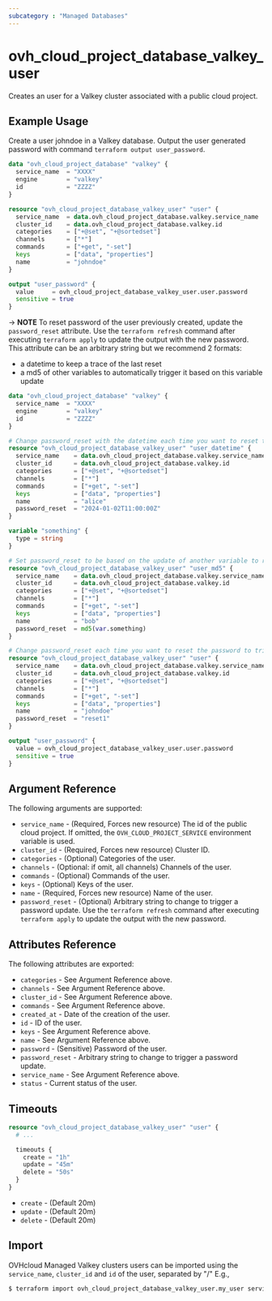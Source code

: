 ```yaml
---
subcategory : "Managed Databases"
---
```


# ovh_cloud_project_database_valkey_user

Creates an user for a Valkey cluster associated with a public cloud project.

## Example Usage

Create a user johndoe in a Valkey database. Output the user generated password with command `terraform output user_password`.

```terraform
data "ovh_cloud_project_database" "valkey" {
  service_name  = "XXXX"
  engine        = "valkey"
  id            = "ZZZZ"
}

resource "ovh_cloud_project_database_valkey_user" "user" {
  service_name  = data.ovh_cloud_project_database.valkey.service_name
  cluster_id    = data.ovh_cloud_project_database.valkey.id
  categories    = ["+@set", "+@sortedset"]
  channels      = ["*"]
  commands      = ["+get", "-set"]
  keys          = ["data", "properties"]
  name          = "johndoe"
}

output "user_password" {
  value     = ovh_cloud_project_database_valkey_user.user.password
  sensitive = true
}
```

-> **NOTE** To reset password of the user previously created, update the `password_reset` attribute. Use the `terraform refresh` command after executing `terraform apply` to update the output with the new password. This attribute can be an arbitrary string but we recommend 2 formats:
- a datetime to keep a trace of the last reset
- a md5 of other variables to automatically trigger it based on this variable update

```terraform
data "ovh_cloud_project_database" "valkey" {
  service_name  = "XXXX"
  engine        = "valkey"
  id            = "ZZZZ"
}

# Change password_reset with the datetime each time you want to reset the password to trigger an update
resource "ovh_cloud_project_database_valkey_user" "user_datetime" {
  service_name    = data.ovh_cloud_project_database.valkey.service_name
  cluster_id      = data.ovh_cloud_project_database.valkey.id
  categories      = ["+@set", "+@sortedset"]
  channels        = ["*"]
  commands        = ["+get", "-set"]
  keys            = ["data", "properties"]
  name            = "alice"
  password_reset  = "2024-01-02T11:00:00Z"
}

variable "something" {
  type = string
}

# Set password_reset to be based on the update of another variable to reset the password
resource "ovh_cloud_project_database_valkey_user" "user_md5" {
  service_name    = data.ovh_cloud_project_database.valkey.service_name
  cluster_id      = data.ovh_cloud_project_database.valkey.id
  categories      = ["+@set", "+@sortedset"]
  channels        = ["*"]
  commands        = ["+get", "-set"]
  keys            = ["data", "properties"]
  name            = "bob"
  password_reset  = md5(var.something)
}

# Change password_reset each time you want to reset the password to trigger an update
resource "ovh_cloud_project_database_valkey_user" "user" {
  service_name    = data.ovh_cloud_project_database.valkey.service_name
  cluster_id      = data.ovh_cloud_project_database.valkey.id
  categories      = ["+@set", "+@sortedset"]
  channels        = ["*"]
  commands        = ["+get", "-set"]
  keys            = ["data", "properties"]
  name            = "johndoe"
  password_reset  = "reset1"
}

output "user_password" {
  value = ovh_cloud_project_database_valkey_user.user.password
  sensitive = true
}
```

## Argument Reference

The following arguments are supported:

* `service_name` - (Required, Forces new resource) The id of the public cloud project. If omitted, the `OVH_CLOUD_PROJECT_SERVICE` environment variable is used.
* `cluster_id` - (Required, Forces new resource) Cluster ID.
* `categories` - (Optional) Categories of the user.
* `channels` - (Optional: if omit, all channels) Channels of the user.
* `commands` - (Optional) Commands of the user.
* `keys` - (Optional) Keys of the user.
* `name` - (Required, Forces new resource) Name of the user.
* `password_reset` - (Optional) Arbitrary string to change to trigger a password update. Use the `terraform refresh` command after executing `terraform apply` to update the output with the new password.

## Attributes Reference

The following attributes are exported:

* `categories` - See Argument Reference above.
* `channels` - See Argument Reference above.
* `cluster_id` - See Argument Reference above.
* `commands` - See Argument Reference above.
* `created_at` - Date of the creation of the user.
* `id` - ID of the user.
* `keys` - See Argument Reference above.
* `name` - See Argument Reference above.
* `password` - (Sensitive) Password of the user.
* `password_reset` - Arbitrary string to change to trigger a password update.
* `service_name` - See Argument Reference above.
* `status` - Current status of the user.

## Timeouts

```terraform
resource "ovh_cloud_project_database_valkey_user" "user" {
  # ...

  timeouts {
    create = "1h"
    update = "45m"
    delete = "50s"
  }
}
```
* `create` - (Default 20m)
* `update` - (Default 20m)
* `delete` - (Default 20m)

## Import

OVHcloud Managed Valkey clusters users can be imported using the `service_name`, `cluster_id` and `id` of the user, separated by "/" E.g.,

```bash
$ terraform import ovh_cloud_project_database_valkey_user.my_user service_name/cluster_id/id
```
